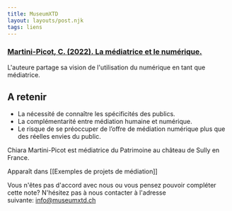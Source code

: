 ```yaml
---
title: MuseumXTD
layout: layouts/post.njk
tags: liens
---
```

### [Martini-Picot, C. (2022). La médiatrice et le numérique.](https://heritech-forum.com/2021/02/04/la-mediatrice-et-le-numerique/)

L'auteure partage sa vision de l'utilisation du numérique en tant que médiatrice. 

## A retenir
- La nécessité de connaître les spécificités des publics. 
- La complémentarité entre médiation humaine et numérique. 
- Le risque de se préoccuper de l’offre de médiation numérique plus que des réelles envies du public.

  
Chiara Martini-Picot est médiatrice du Patrimoine au château de Sully en France. 


Apparaît dans [[Exemples de projets de médiation]]

Vous n'êtes pas d'accord avec nous ou vous pensez pouvoir compléter cette note? N'hésitez pas à nous contacter à l'adresse suivante: [info@museumxtd.ch](mailto:info@museumxtd.ch)